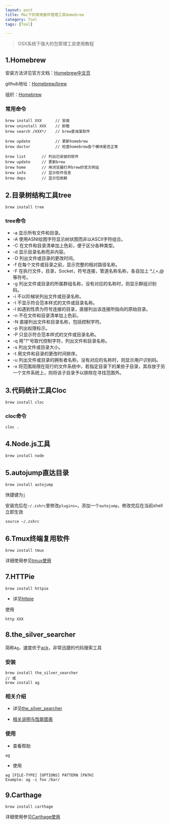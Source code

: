 ```yaml
---
layout: post
title: Mac下的常用套件管理工具Homebrew
category: Tool
tags: [Tool]

---
```


> OSX系统下强大的包管理工具使用教程

## 1.Homebrew


安装方法详见官方文档：[Homebrew中文页](http://brew.sh/index_zh-cn.html)

github地址：[Homebrew/brew](https://github.com/Homebrew/brew)

组织：[Homebrew](https://github.com/Homebrew)


### 常用命令

```
brew install XXX      // 安装
brew uninstall XXX    // 卸载
brew search /XXX*/    // brew查询某软件

brew update           // 更新homebrew
brew doctor           // 检查homebrew各个模块是否正常
```

```
brew list       // 列出已安装的软件
brew update     // 更新brew
brew home       // 用浏览器打开brew的官方网站
brew info       // 显示软件信息
brew deps       // 显示包依赖
```




## 2.目录树结构工具tree


```
brew install tree
```

### tree命令

* -a 显示所有文件和目录。
* -A 使用ASNI绘图字符显示树状图而非以ASCII字符组合。
* -C 在文件和目录清单加上色彩，便于区分各种类型。
* -d 显示目录名称而非内容。
* -D 列出文件或目录的更改时间。
* -f 在每个文件或目录之前，显示完整的相对路径名称。
* -F 在执行文件，目录，Socket，符号连接，管道名称名称，各自加上 *,/,=,@ 等符号。
* -g 列出文件或目录的所属群组名称，没有对应的名称时，则显示群组识别码。
* -i 不以阶梯状列出文件或目录名称。
* -I 不显示符合范本样式的文件或目录名称。
* -l 如遇到性质为符号连接的目录，直接列出该连接所指向的原始目录。
* -n 不在文件和目录清单加上色彩。
* -N 直接列出文件和目录名称，包括控制字符。
* -p 列出权限标示。
* -P 只显示符合范本样式的文件或目录名称。
* -q 用"?"号取代控制字符，列出文件和目录名称。
* -s 列出文件或目录大小。
* -t 用文件和目录的更改时间排序。
* -u 列出文件或目录的拥有者名称，没有对应的名称时，则显示用户识别码。
* -x 将范围局限在现行的文件系统中，若指定目录下的某些子目录，其存放于另一个文件系统上，则将该子目录予以排除在寻找范围外。




## 3.代码统计工具Cloc


```
brew install cloc
```

### cloc命令


```
cloc .
```


## 4.Node.js工具

```
brew install node
```


## 5.autojump直达目录

```
brew install autojump
```

快捷键为`j`

安装完后在`~/.zshrc`里修改`plugins=`，添加一个`autojump`，修改完后在当前shell立即生效

```
source ~/.zshrc
```


## 6.Tmux终端复用软件


```
brew install tmux
```

详细使用参见[tmux使用](http://silverbulletzyp.github.io//tool/2016/09/26/iTerm2.html)


## 7.HTTPie

```
brew install httpie
```

* 详见[httpie](https://github.com/jakubroztocil/httpie)


使用

```
http XXX
```


## 8.the_silver_searcher


简称`Ag`，速度优于[ack](https://github.com/beyondgrep/ack2)，非常迅捷的代码搜索工具


### 安装

```
brew install the_silver_searcher
// 或
brew install ag
```


### 相关介绍


* 详见[the_silver_searcher](https://github.com/ggreer/the_silver_searcher)

* [相关说明与性能图表](https://geoff.greer.fm/ag/)


### 使用


* 查看帮助

```
ag
```


* 使用

```
ag [FILE-TYPE] [OPTIONS] PATTERN [PATH]
Example: ag -i foo /bar/
```


## 9.Carthage


```
brew install carthage
```

详细使用参见[Carthage使用](http://silverbulletzyp.github.io//tool/2016/09/26/iTerm2.html)


